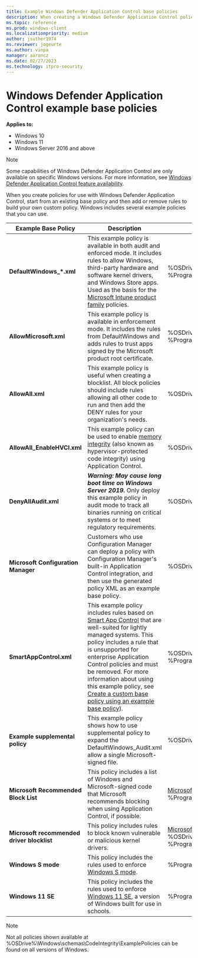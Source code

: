 ```yaml
---
title: Example Windows Defender Application Control base policies
description: When creating a Windows Defender Application Control policy for an organization, start from one of the many available example base policies.
ms.topic: reference
ms.prod: windows-client
ms.localizationpriority: medium
author: jsuther1974
ms.reviewer: jogeurte
ms.author: vinpa
manager: aaroncz
ms.date: 02/27/2023
ms.technology: itpro-security
---
```


# Windows Defender Application Control example base policies

**Applies to:**

- Windows 10
- Windows 11
- Windows Server 2016 and above

> [!NOTE]
> Some capabilities of Windows Defender Application Control are only available on specific Windows versions. For more information, see [Windows Defender Application Control feature availability](feature-availability.md).

When you create policies for use with Windows Defender Application Control, start from an existing base policy and then add or remove rules to build your own custom policy. Windows includes several example policies that you can use.

| **Example Base Policy** | **Description** | **Where it can be found** |
|-------------------------|---------------------------------------------------------------|--------|
| **DefaultWindows_\*.xml** | This example policy is available in both audit and enforced mode. It includes rules to allow Windows, third-party hardware and software kernel drivers, and Windows Store apps. Used as the basis for the [Microsoft Intune product family](https://www.microsoft.com/security/business/endpoint-management/microsoft-intune) policies. | %OSDrive%\Windows\schemas\CodeIntegrity\ExamplePolicies\DefaultWindows_\*.xml <br> %ProgramFiles%\WindowsApps\Microsoft.WDAC.WDACWizard*\DefaultWindows_Audit.xml |
| **AllowMicrosoft.xml** | This example policy is available in enforcement mode. It includes the rules from DefaultWindows and adds rules to trust apps signed by the Microsoft product root certificate. | %OSDrive%\Windows\schemas\CodeIntegrity\ExamplePolicies\AllowMicrosoft.xml <br> %ProgramFiles%\WindowsApps\Microsoft.WDAC.WDACWizard*\AllowMicrosoft.xml |
| **AllowAll.xml** | This example policy is useful when creating a blocklist. All block policies should include rules allowing all other code to run and then add the DENY rules for your organization's needs. | %OSDrive%\Windows\schemas\CodeIntegrity\ExamplePolicies\AllowAll.xml |
| **AllowAll_EnableHVCI.xml** | This example policy can be used to enable [memory integrity](https://support.microsoft.com/windows/core-isolation-e30ed737-17d8-42f3-a2a9-87521df09b78) (also known as hypervisor-protected code integrity) using Application Control. | %OSDrive%\Windows\schemas\CodeIntegrity\ExamplePolicies\AllowAll_EnableHVCI.xml |
| **DenyAllAudit.xml** | ***Warning: May cause long boot time on Windows Server 2019.*** Only deploy this example policy in audit mode to track all binaries running on critical systems or to meet regulatory requirements. | %OSDrive%\Windows\schemas\CodeIntegrity\ExamplePolicies\DenyAllAudit.xml |
| **Microsoft Configuration Manager** | Customers who use Configuration Manager can deploy a policy with Configuration Manager's built-in Application Control integration, and then use the generated policy XML as an example base policy. | %OSDrive%\Windows\CCM\DeviceGuard on a managed endpoint |
| **SmartAppControl.xml** | This example policy includes rules based on [Smart App Control](https://support.microsoft.com/topic/what-is-smart-app-control-285ea03d-fa88-4d56-882e-6698afdb7003) that are well-suited for lightly managed systems. This policy includes a rule that is unsupported for enterprise Application Control policies and must be removed. For more information about using this example policy, see [Create a custom base policy using an example base policy](create-wdac-policy-for-lightly-managed-devices.md#create-a-custom-base-policy-using-an-example-wdac-base-policy)). | %OSDrive%\Windows\schemas\CodeIntegrity\ExamplePolicies\SmartAppControl.xml <br>%ProgramFiles%\WindowsApps\Microsoft.WDAC.WDACWizard*\SignedReputable.xml |
| **Example supplemental policy** | This example policy shows how to use supplemental policy to expand the DefaultWindows_Audit.xml allow a single Microsoft-signed file. | %OSDrive%\Windows\schemas\CodeIntegrity\ExamplePolicies\DefaultWindows_Supplemental.xml |
| **Microsoft Recommended Block List** | This policy includes a list of Windows and Microsoft-signed code that Microsoft recommends blocking when using Application Control, if possible. | [Microsoft recommended block rules](/windows/security/threat-protection/windows-defender-application-control/microsoft-recommended-block-rules) <br> %ProgramFiles%\WindowsApps\Microsoft.WDAC.WDACWizard*\Recommended_UserMode_Blocklist.xml |
| **Microsoft recommended driver blocklist** | This policy includes rules to block known vulnerable or malicious kernel drivers. | [Microsoft recommended driver block rules](/windows/security/threat-protection/windows-defender-application-control/microsoft-recommended-driver-block-rules) <br> %OSDrive%\Windows\schemas\CodeIntegrity\ExamplePolicies\RecommendedDriverBlock_Enforced.xml <br> %ProgramFiles%\WindowsApps\Microsoft.WDAC.WDACWizard*\Recommended_Driver_Blocklist.xml |
| **Windows S mode** | This policy includes the rules used to enforce [Windows S mode](https://support.microsoft.com/en-us/windows/windows-10-and-windows-11-in-s-mode-faq-851057d6-1ee9-b9e5-c30b-93baebeebc85). | %ProgramFiles%\WindowsApps\Microsoft.WDAC.WDACWizard*\WinSiPolicy.xml.xml |
| **Windows 11 SE** | This policy includes the rules used to enforce [Windows 11 SE](/education/windows/windows-11-se-overview), a version of Windows built for use in schools. | %ProgramFiles%\WindowsApps\Microsoft.WDAC.WDACWizard*\WinSEPolicy.xml.xml |

> [!NOTE]
> Not all policies shown available at %OSDrive%\Windows\schemas\CodeIntegrity\ExamplePolicies can be found on all versions of Windows.
